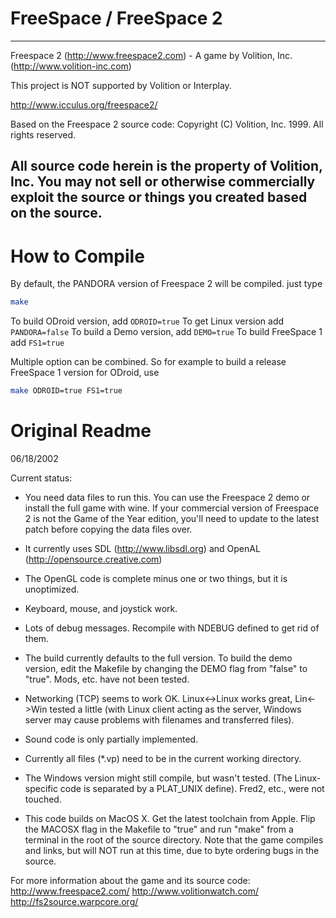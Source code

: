 # FreeSpace / FreeSpace 2
----------------------------------------------
Freespace 2 (http://www.freespace2.com)
            - A game by Volition, Inc. (http://www.volition-inc.com)

This project is NOT supported by Volition or Interplay.

http://www.icculus.org/freespace2/

Based on the Freespace 2 source code:
Copyright (C) Volition, Inc. 1999.  All rights reserved.

All source code herein is the property of Volition, Inc. You may not sell
or otherwise commercially exploit the source or things you created based on
the source.
----------------------------------------------

# How to Compile


By default, the PANDORA version of Freespace 2 will be compiled.
just type
```bash
make
```

To build ODroid version, add `ODROID=true`
To get Linux version add `PANDORA=false`
To build a Demo version, add `DEMO=true`
To build FreeSpace 1 add `FS1=true`

Multiple option can be combined. So for example to build a release FreeSpace 1 version for ODroid, use
```bash
make ODROID=true FS1=true
```

# Original Readme

06/18/2002

Current status:
- You need data files to run this.  You can use the Freespace 2 demo or
install the full game with wine.  If your commercial version of Freespace 2
is not the Game of the Year edition, you'll need to update to the latest
patch before copying the data files over.

- It currently uses SDL (http://www.libsdl.org) and OpenAL
(http://opensource.creative.com)

- The OpenGL code is complete minus one or two things, but it is unoptimized.

- Keyboard, mouse, and joystick work.

- Lots of debug messages.  Recompile with NDEBUG defined to get rid of them.

- The build currently defaults to the full version.  To build the demo
version, edit the Makefile by changing the DEMO flag from "false" to "true".
Mods, etc. have not been tested.

- Networking (TCP) seems to work OK.  Linux<->Linux works great, Lin<->Win
tested a little (with Linux client acting as the server, Windows server may
cause problems with filenames and transferred files).

- Sound code is only partially implemented.

- Currently all files (*.vp) need to be in the current working directory.

- The Windows version might still compile, but wasn't tested.  (The
Linux-specific code is separated by a PLAT_UNIX define).  Fred2, etc., were
not touched.

- This code builds on MacOS X. Get the latest toolchain from Apple. Flip the
MACOSX flag in the Makefile to "true" and run "make" from a terminal in the
root of the source directory. Note that the game compiles and links, but will
NOT run at this time, due to byte ordering bugs in the source.

For more information about the game and its source code:
http://www.freespace2.com/
http://www.volitionwatch.com/
http://fs2source.warpcore.org/
